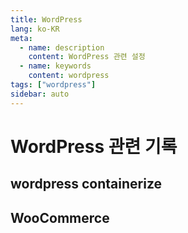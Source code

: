 ```yaml
---
title: WordPress
lang: ko-KR
meta:
  - name: description
    content: WordPress 관련 설정
  - name: keywords
    content: wordpress
tags: ["wordpress"]
sidebar: auto
---
```


# WordPress 관련 기록

<TagLinks />

## wordpress containerize

## WooCommerce
